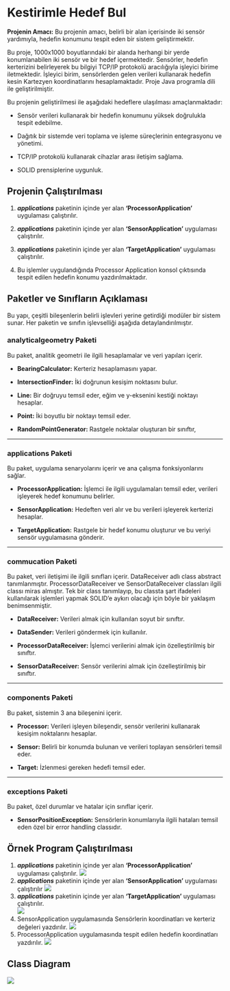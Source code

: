 # Kestirimle Hedef Bul

**Projenin Amacı:** Bu projenin amacı, belirli bir alan içerisinde iki sensör yardımıyla, hedefin konumunu tespit eden bir sistem geliştirmektir.

Bu proje, 1000x1000 boyutlarındaki bir alanda herhangi bir yerde konumlanabilen iki sensör ve bir hedef içermektedir. Sensörler, hedefin kerterizini belirleyerek bu bilgiyi TCP/IP protokolü aracılığıyla işleyici birime iletmektedir. İşleyici birim, sensörlerden gelen verileri kullanarak hedefin kesin Kartezyen koordinatlarını hesaplamaktadır. Proje Java programla dili ile geliştirilmiştir.

Bu projenin geliştirilmesi ile aşağıdaki hedeflere ulaşılması amaçlanmaktadır:

-   Sensör verileri kullanarak bir hedefin konumunu yüksek doğrulukla tespit edebilme.
    
-   Dağıtık bir sistemde veri toplama ve işleme süreçlerinin entegrasyonu ve yönetimi.
    
-   TCP/IP protokolü kullanarak cihazlar arası iletişim sağlama.
    
-   SOLID prensiplerine uygunluk.

## Projenin Çalıştırılması

1.  ***applications*** paketinin içinde yer alan **‘ProcessorApplication’** uygulaması çalıştırılır.
    
2.  ***applications*** paketinin içinde yer alan **‘SensorApplication’** uygulaması çalıştırılır.
    
3.  ***applications*** paketinin içinde yer alan **‘TargetApplication’** uygulaması çalıştırılır.
    
4.  Bu işlemler uygulandığında Processor Application konsol çıktısında tespit edilen hedefin konumu yazdırılmaktadır.

## **Paketler ve Sınıfların Açıklaması**

Bu yapı, çeşitli bileşenlerin belirli işlevleri yerine getirdiği modüler bir sistem sunar. Her paketin ve sınıfın işlevselliği aşağıda detaylandırılmıştır.

### **analyticalgeometry Paketi**

Bu paket, analitik geometri ile ilgili hesaplamalar ve veri yapıları içerir.

-   **BearingCalculator:** Kerteriz hesaplamasını yapar.
    
-   **IntersectionFinder:** İki doğrunun kesişim noktasını bulur.
    
-   **Line:** Bir doğruyu temsil eder, eğim ve y-eksenini kestiği noktayı hesaplar.
    
-   **Point:** İki boyutlu bir noktayı temsil eder.
    
-   **RandomPointGenerator:** Rastgele noktalar oluşturan bir sınıftır,
    

----------

### **applications Paketi**

Bu paket, uygulama senaryolarını içerir ve ana çalışma fonksiyonlarını sağlar.

-   **ProcessorApplication:** İşlemci ile ilgili uygulamaları temsil eder, verileri işleyerek hedef konumunu belirler.
    
-   **SensorApplication:** Hedeften veri alır ve bu verileri işleyerek kerterizi hesaplar.
    
-   **TargetApplication:** Rastgele bir hedef konumu oluşturur ve bu veriyi sensör uygulamasına gönderir.
    

----------

### **commucation Paketi**

Bu paket, veri iletişimi ile ilgili sınıfları içerir. DataReceiver adlı class abstract tanımlanmıştır. ProcessorDataReceiver ve SensorDataReceiver classları ilgili classı miras almıştır. Tek bir class tanımlayıp, bu classta şart ifadeleri kullanılarak işlemleri yapmak SOLID’e aykırı olacağı için böyle bir yaklaşım benimsenmiştir.

-   **DataReceiver:** Verileri almak için kullanılan soyut bir sınıftır.
    
-   **DataSender:** Verileri göndermek için kullanılır.
    
-   **ProcessorDataReceiver:** İşlemci verilerini almak için özelleştirilmiş bir sınıftır.
    
-   **SensorDataReceiver:** Sensör verilerini almak için özelleştirilmiş bir sınıftır.
    

----------

### **components Paketi**

Bu paket, sistemin 3 ana bileşenini içerir.

-   **Processor:** Verileri işleyen bileşendir, sensör verilerini kullanarak kesişim noktalarını hesaplar.
    
-   **Sensor:** Belirli bir konumda bulunan ve verileri toplayan sensörleri temsil eder.
    
-   **Target:** İzlenmesi gereken hedefi temsil eder.
    

  
  

----------

### **exceptions Paketi**

Bu paket, özel durumlar ve hatalar için sınıflar içerir.

-   **SensorPositionException:** Sensörlerin konumlarıyla ilgili hataları temsil eden özel bir error handling classıdır.


## **Örnek Program Çalıştırılması**

1.  ***applications*** paketinin içinde yer alan **‘ProcessorApplication’** uygulaması çalıştırılır.
    **![](https://lh7-us.googleusercontent.com/exY1UgoO7Y7VLaDmL2NO2OGNZFw_Fz3mAwX46QFcI97N1dhTm52gwdVvxtAGMYKHpbrfC9WaeciDupSNM7mdwovm6EvPgq6JvHrfInUh1ZiYH7jNYd3G2Vxy4VHXJtaTGWDsXLsenSOfy9S8r0xSzoI)**
2.  ***applications*** paketinin içinde yer alan **‘SensorApplication’** uygulaması çalıştırılır
**![](https://lh7-us.googleusercontent.com/lpohDiF2H6QQC-D25KCuqSRbs0UElh01JuyrPwREx2M59Uftelggpx4Q3Gb40mIUrQCm3mhxaJUfZ9XtDXIdKN2Dc9chu7DghgqRhwaVInxbLwPuxrbIL3ILFtqg4LfpKYH9mOJ3xilHRQ4HmcWWe1c)**
3.  ***applications*** paketinin içinde yer alan **‘TargetApplication’** uygulaması çalıştırılır.                                           
**![](https://lh7-us.googleusercontent.com/gNM7dfgLcjTBsJpNCWVJRg2d8h75TTX-JQ8LTLtGyI-DZ1e1TloUr6tS3sg8CCoge1DIkNXJystoE7Spu0EBvvadDFvQ8ztN1J_SFozaUszZYpBGTnS3mZcLHKufG4lmwbaqyhL1JhcZjT0SeWJsdQY)**
4.  SensorApplication uygulamasında Sensörlerin koordinatları ve kerteriz değeleri yazdırılır.
**![](https://lh7-us.googleusercontent.com/dbx9VH62xwwdrv1NqHAwfXF-kpeISovm1NLBo-FYLkv3A3T4mFow-8rywkg6Fty6EvAqM3ozGvYLxUzXyVUJ_0ELETxcz28g5W69JtmWE8E5O05SmBP3co7wWlx-WvkpPhyn2yensldnfM0Vo09alN0)**
5.  ProcessorApplication uygulamasında tespit edilen hedefin koordinatları yazdırılır.
**![](https://lh7-us.googleusercontent.com/mLGPbzDa6RvW85HuredjeebfePEiJfWrD37NiS6oeUOgoVn2tNt0JwxcIfmcqXLYRV0EQiKd0mKiaNGlo2KGy0Vn_FlZt2xtPjdpKxdeASG5mpYWBUFSKNueTWtUYu8tS79PKaN0t3rlYHseyZwvLJ8)**

## Class Diagram

**![](https://lh7-us.googleusercontent.com/RxsYk2tkihHTajPMOBICP8EqTfRgoIYf8cWZaax91RlcEWKmyXjzsug9YlzO2i6dsbsSeGQHKcEzdVBGIYweQqEorF0nMYm6KhM_IZgU05en3_krj7wx24J1ZkIVrmNvGbcW9zhdX6oFO4o_PjCPANw)**
